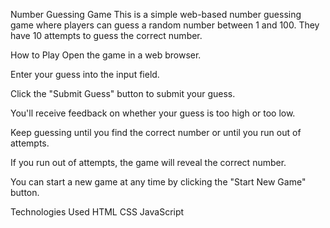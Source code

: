 Number Guessing Game
This is a simple web-based number guessing game where players can guess a random number between 1 and 100. They have 10 attempts to guess the correct number.

How to Play
Open the game in a web browser.

Enter your guess into the input field.

Click the "Submit Guess" button to submit your guess.

You'll receive feedback on whether your guess is too high or too low.

Keep guessing until you find the correct number or until you run out of attempts.

If you run out of attempts, the game will reveal the correct number.

You can start a new game at any time by clicking the "Start New Game" button.

Technologies Used
HTML
CSS
JavaScript
